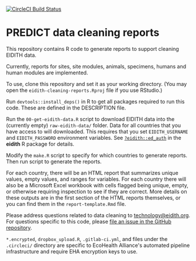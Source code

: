 [![CircleCI Build Status](https://circleci.com/gh/ecohealthalliance/eidith-cleaning-reports.svg?style=svg&circle-token=33f2118a7d105d8eddfe688e7cd626268dc6e4f1)](https://circleci.com/gh/ecohealthalliance/eidith-cleaning-reports)

# PREDICT data cleaning reports

This repository contains R code to generate reports to support cleaning EIDITH data.

Currently, reports for sites, site modules, animals, specimens, humans and human modules are implemented.

To use, clone this repository and set it as your working directory. (You may open
the `eidith-cleaning-reports.Rproj` file if you use RStudio.)

Run `devtools::install_deps()` in R to get all packages required to run this code.
These are defined in the DESCRIPTION file.

Run the `00-get-eidith-data.R` script to download EIDITH data into the (currently empty)
`raw-eidith-data/`
folder.  Data for all countries that you have access to will downloaded.
This requires that you set `EIDITH_USERNAME` and `EIDITH_PASSWORD`
environment variables.  See [`?eidith::ed_auth`](https://ecohealthalliance.github.io/eidith/reference/ed_auth.html) in the **eidith** R package for details.

Modify the `make.R` script to specify for which countries to generate reports. Then run
script to generate the reports.

For each country, there will be
an HTML report that summarizes unique values, empty values, and ranges for variables.  For each country there will also be
a Microsoft Excel workbook with cells flagged being unique, empty, or otherwise
requiring inspection to see if they are correct.  More details on these outputs
are in the first section of the HTML reports themselves, or you can find them
in the `report-template.Rmd` file.

Please address questions related to data cleaning to technology@eidith.org.  For
questions specific to this code, please [file an issue in the GitHub repository](https://github.com/ecohealthalliance/eidith-cleaning-reports/issues).

`*.encrypted`, `dropbox_upload.R`, `.gitlab-ci.yml`, and files under the `.circleci/` directory are specific
to EcoHealth Alliance's automated pipeline infrastructure and require EHA
encryption keys to use.





